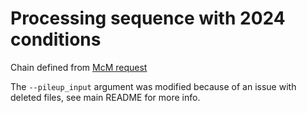 # Processing sequence with 2024 conditions

Chain defined from [McM request](https://cms-pdmv-prod.web.cern.ch/mcm/chained_requests?contains=HIG-RunIII2024Summer24NanoAODv15-00303&page=0&shown=15)

The `--pileup_input` argument was modified because of an issue with deleted files,
see main README for more info.
